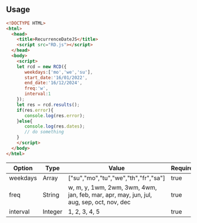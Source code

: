 ## Usage
```html
<!DOCTYPE HTML>
<html>
  <head>
    <title>RecurrenceDateJS</title>
    <script src="RD.js"></script>
  </head>
  <body>
    <script>
    let rcd = new RCD({
       weekdays:['mo','we','su'],
       start_date:'16/01/2022',
       end_date:'16/12/2024',
       freq:'w',
       interval:1
    });
    let res = rcd.results();
    if(res.error){
       console.log(res.error);
    }else{
       console.log(res.dates);
       // do something
    }
    </script>
  </body>
</html>
```
| Option  | Type | Value | Required |
| ---      | ---       | --- | --- |
| weekdays | Array    | ["su","mo","tu","we","th","fr","sa"] | true |  
| freq     | String       | w, m, y, 1wm, 2wm, 3wm, 4wm, jan, feb, mar, apr, may, jun, jul, aug, sep, oct, nov, dec | true |
| interval | Integer | 1, 2, 3, 4, 5 | true |
